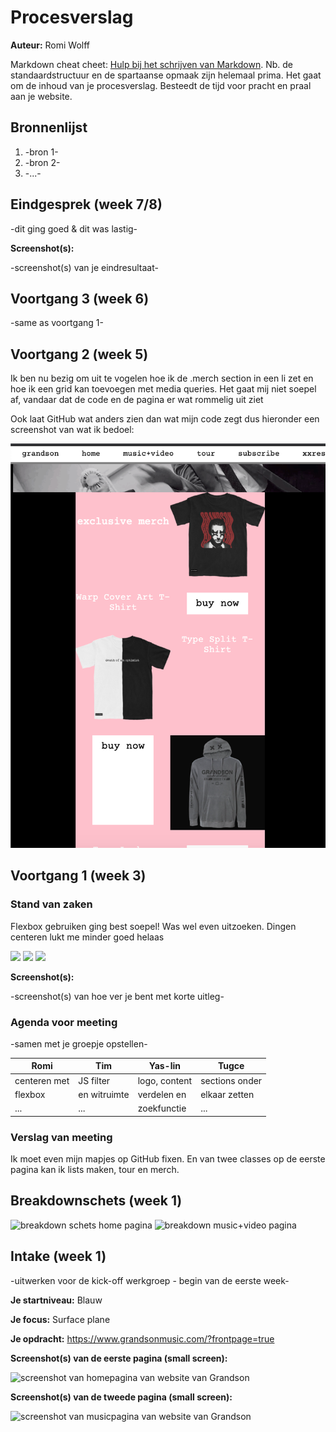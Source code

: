 # Procesverslag
**Auteur:** Romi Wolff

Markdown cheat cheet: [Hulp bij het schrijven van Markdown](https://github.com/adam-p/markdown-here/wiki/Markdown-Cheatsheet). Nb. de standaardstructuur en de spartaanse opmaak zijn helemaal prima. Het gaat om de inhoud van je procesverslag. Besteedt de tijd voor pracht en praal aan je website.



## Bronnenlijst
1. -bron 1-
2. -bron 2-
3. -...-



## Eindgesprek (week 7/8)

-dit ging goed & dit was lastig-

**Screenshot(s):**

-screenshot(s) van je eindresultaat-



## Voortgang 3 (week 6)

-same as voortgang 1-



## Voortgang 2 (week 5)

Ik ben nu bezig om uit te vogelen hoe ik de .merch section in een li zet en hoe ik een grid kan toevoegen met media queries. Het gaat mij niet soepel af, vandaar dat de code en de pagina er wat rommelig uit ziet

Ook laat GitHub wat anders zien dan wat mijn code zegt dus hieronder een screenshot van wat ik bedoel:

<img src="/css/img/Schermafbeelding%202020-12-11%20om%2014.18.41.png">


## Voortgang 1 (week 3)

### Stand van zaken

Flexbox gebruiken ging best soepel! Was wel even uitzoeken. Dingen centeren lukt me minder goed helaas

<img src="img/vb1.png">
<img src="img/vb2.png">
<img src="img/vb3.png">

**Screenshot(s):**

-screenshot(s) van hoe ver je bent met korte uitleg-

### Agenda voor meeting

-samen met je groepje opstellen-

| Romi           | Tim                | Yas-lin      | Tugce     |
| ---            | ---                | ---          | ---              |
| centeren met   | JS filter          | logo, content| sections onder   |
| flexbox        | en witruimte       | verdelen en  | elkaar zetten    |
| ...            | ...                | zoekfunctie  | ...              |

### Verslag van meeting

Ik moet even mijn mapjes op GitHub fixen. En van twee classes op de eerste pagina kan ik lists maken, tour en merch.



## Breakdownschets (week 1)

<img src="images/breakdownschetsPAGE1.png" alt="breakdown schets home pagina">
<img src="images/breakdownschetsPAGE2.png" alt="breakdown music+video pagina">

## Intake (week 1)
-uitwerken voor de kick-off werkgroep - begin van de eerste week-

**Je startniveau:** Blauw 

**Je focus:** Surface plane

**Je opdracht:** https://www.grandsonmusic.com/?frontpage=true

**Screenshot(s) van de eerste pagina (small screen):**

<img src="images/grandsonhome.png" width="375px" alt="screenshot van homepagina van website van Grandson">

**Screenshot(s) van de tweede pagina (small screen):**

<img src="images/grandsonmusic.png" width="375px" alt="screenshot van musicpagina van website van Grandson">
